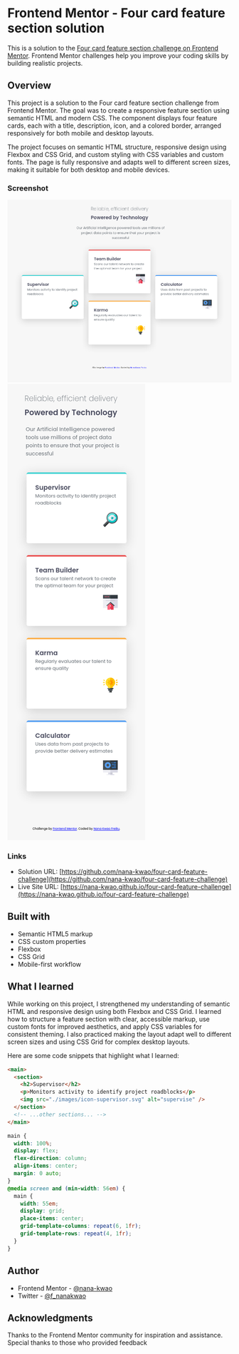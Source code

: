 # Frontend Mentor - Four card feature section solution

This is a solution to the [Four card feature section challenge on Frontend Mentor](https://www.frontendmentor.io/challenges/four-card-feature-section-weK1eFYK). Frontend Mentor challenges help you improve your coding skills by building realistic projects.

## Overview

This project is a solution to the Four card feature section challenge from Frontend Mentor. The goal was to create a responsive feature section using semantic HTML and modern CSS. The component displays four feature cards, each with a title, description, icon, and a colored border, arranged responsively for both mobile and desktop layouts.

The project focuses on semantic HTML structure, responsive design using Flexbox and CSS Grid, and custom styling with CSS variables and custom fonts. The page is fully responsive and adapts well to different screen sizes, making it suitable for both desktop and mobile devices.

### Screenshot

![Desktop](./design/screenshot-desktop.png)
![Mobile](./design/screenshot-mobile.png)

### Links

- Solution URL: [https://github.com/nana-kwao/four-card-feature-challenge](https://github.com/nana-kwao/four-card-feature-challenge)
- Live Site URL: [https://nana-kwao.github.io/four-card-feature-challenge](https://nana-kwao.github.io/four-card-feature-challenge)

## Built with

- Semantic HTML5 markup
- CSS custom properties
- Flexbox
- CSS Grid
- Mobile-first workflow

## What I learned

While working on this project, I strengthened my understanding of semantic HTML and responsive design using both Flexbox and CSS Grid. I learned how to structure a feature section with clear, accessible markup, use custom fonts for improved aesthetics, and apply CSS variables for consistent theming. I also practiced making the layout adapt well to different screen sizes and using CSS Grid for complex desktop layouts.

Here are some code snippets that highlight what I learned:

```html
<main>
  <section>
    <h2>Supervisor</h2>
    <p>Monitors activity to identify project roadblocks</p>
    <img src="./images/icon-supervisor.svg" alt="supervise" />
  </section>
  <!-- ...other sections... -->
</main>
```

```css
main {
  width: 100%;
  display: flex;
  flex-direction: column;
  align-items: center;
  margin: 0 auto;
}
@media screen and (min-width: 56em) {
  main {
    width: 55em;
    display: grid;
    place-items: center;
    grid-template-columns: repeat(6, 1fr);
    grid-template-rows: repeat(4, 1fr);
  }
}
```

## Author

- Frontend Mentor - [@nana-kwao](https://www.frontendmentor.io/profile/nana-kwao)
- Twitter - [@f_nanakwao](https://www.twitter.com/f_nanakwao)

## Acknowledgments

Thanks to the Frontend Mentor community for inspiration and assistance. Special thanks to those who provided feedback
